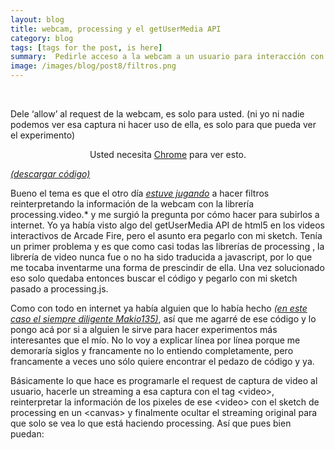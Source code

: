 ```yaml
---
layout: blog
title: webcam, processing y el getUserMedia API
category: blog
tags: [tags for the post, is here]  
summary:  Pedirle acceso a la webcam a un usuario para interacción con processing.js
image: /images/blog/post8/filtros.png
---
```


<br>

Dele ‘allow’ al request de la webcam, es solo para usted. (ni yo ni nadie podemos ver esa captura ni hacer uso de ella, es solo para que pueda ver el experimento)

<video style="display:none;" id="videoOutput" width="500px" height="340px" autoplay></video>

<canvas id="output" width="750px" height="510px" align="center">

Usted necesita [Chrome](https://www.google.com/chrome/) para ver esto. 


</canvas>

<script type="text/javascript" src="js/processing.min.js"></script>

<script type="text/processing" data-processing-target="output"> 
var video = document.getElementById("videoOutput");

var getUserMedia = function(t, onsuccess, onerror) {
 if (navigator.getUserMedia) {
 return navigator.getUserMedia(t, onsuccess, onerror);
 } else if (navigator.webkitGetUserMedia) {
 return navigator.webkitGetUserMedia(t, onsuccess, onerror);
 } else if (navigator.mozGetUserMedia) {
 return navigator.mozGetUserMedia(t, onsuccess, onerror);
 } else if (navigator.msGetUserMedia) {
 return navigator.msGetUserMedia(t, onsuccess, onerror);
 } else {
 onerror(new Error("No getUserMedia implementation found."));
 }
 };


 var URL = window.URL || window.webkitURL;
 var createObjectURL = URL.createObjectURL || webkitURL.createObjectURL;
 if (!createObjectURL) {
 throw new Error("URL.createObjectURL not found.");
 }

 getUserMedia({audio:false, video:true},
 function(stream) {
 var url = createObjectURL(stream);
 video.src = url;
 },
 function(error) {
 alert("No se pudo acceder a la webcam.");
 }
 );

 var ctx;
 PImage img;
 int res=20;

 void setup(){
 size(750,510);
 ctx = externals.context;
 ellipseMode(CORNER);
 smooth();
 }

 void draw(){
 pushMatrix();
 translate(width,0);
 scale(-1,1);
 ctx.drawImage(video, 0, 0, width, height); 


 img=get();
 background(255);
 noStroke();
 
 for(int x=0;x<img.width; x=x+res){
 for(int y=0; y<img.height; y=y+res){
 fill(img.get(x, y));
 ellipse(x, y, 15, 15);
 }
 }
 }


 </script>

[*(descargar código)*](https://dl.dropboxusercontent.com/u/21566953/mqvlm/post8_getusermedia.html)
 <br>

Bueno el tema es que el otro día _[estuve jugando](http://mqvlm.github.io/blog/webcam.html)_ a hacer filtros reinterpretando la información de la webcam con la librería processing.video.* y me surgió la pregunta por cómo hacer para subirlos a internet. Yo ya había visto algo del getUserMedia API de html5 en los videos interactivos de Arcade Fire, pero  el asunto era pegarlo con mi sketch. Tenía un primer problema y es que como casi todas las librerías de processing , la librería de video nunca fue o no ha sido traducida a javascript, por lo que me tocaba inventarme una forma de prescindir de ella. Una vez solucionado eso solo quedaba entonces buscar el código y pegarlo con mi sketch pasado a processing.js.

Como con todo en internet ya había alguien que lo había hecho _[(en este caso el siempre diligente Makio135)](http://forum.processing.org/one/topic/how-can-i-use-chrome-webcam-api-and-the-processing-js-to-manipulate-the-video.html)_, así que me agarré de ese código y lo pongo acá por si a alguien le sirve para hacer experimentos más interesantes que el mío. No lo voy a explicar línea por línea porque me demoraría siglos y francamente no lo entiendo completamente, pero francamente a veces uno sólo quiere encontrar el pedazo de código y ya. 

Básicamente lo que hace es programarle el request de captura de video al usuario, hacerle un streaming a esa captura con el tag &lt;video&gt;, reinterpretar la información de los pixeles de ese &lt;video&gt; con el sketch de processing en un &lt;canvas&gt; y finalmente ocultar el streaming original para que solo se vea lo que está haciendo processing.  Así que pues bien puedan: 

 <br>
  <br>

